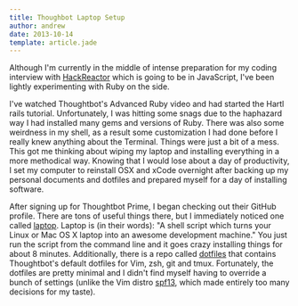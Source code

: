 ```yaml
---
title: Thoughbot Laptop Setup
author: andrew
date: 2013-10-14
template: article.jade
---
```


Although I'm currently in the middle of intense preparation for my coding interview with [HackReactor](http://hackreactor.com) which is going to be in JavaScript, I've been lightly experimenting with Ruby on the side.

I've watched Thoughtbot's Advanced Ruby video and had started the Hartl rails tutorial. Unfortunately, I was hitting some snags due to the haphazard way I had installed many gems and versions of Ruby. There was also some weirdness in my shell, as a result some customization I had done before I really knew anything about the Terminal. Things were just a bit of a mess. This got me thinking about wiping my laptop and installing everything in a more methodical way. Knowing that I would lose about a day of productivity, I set my computer to reinstall OSX and xCode overnight after backing up my personal documents and dotfiles and prepared myself for a day of installing software.

After signing up for Thoughtbot Prime, I began checking out their GitHub profile. There are tons of useful things there, but I immediately noticed one called [laptop](https://github.com/thoughtbot/laptop). Laptop is (in their words): "A shell script which turns your Linux or Mac OS X laptop into an awesome development machine." You just run the script from the command line and it goes crazy installing things for about 8 minutes. Additionally, there is a repo called [dotfiles](https://github.com/thoughtbot/dotfiles) that contains Thoughtbot's default dotfiles for Vim, zsh, git and tmux. Fortunately, the dotfiles are pretty minimal and I didn't find myself having to override a bunch of settings (unlike the Vim distro [spf13](https://github.com/spf13/spf13-vim), which made entirely too many decisions for my taste).
